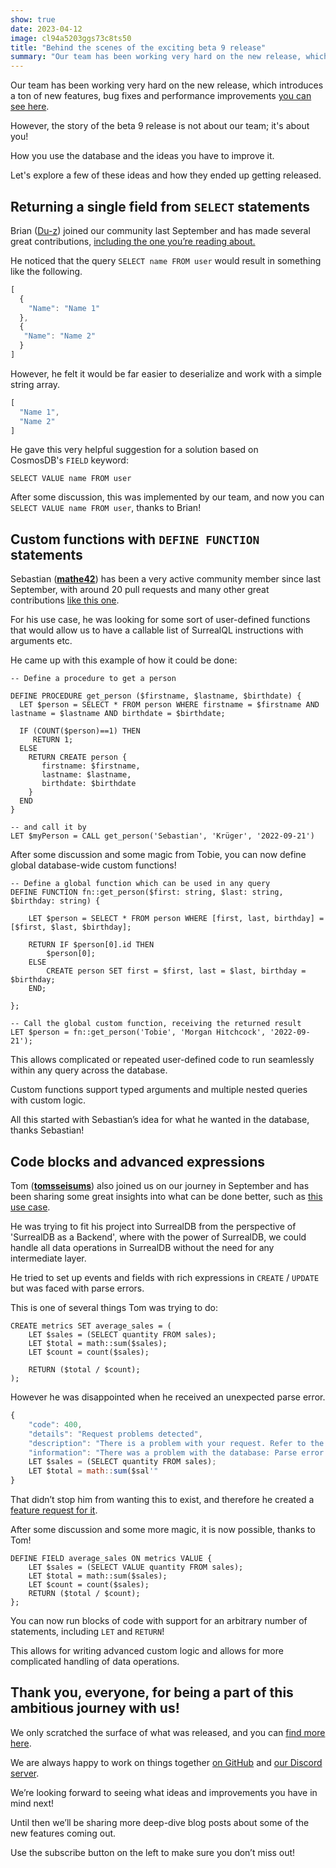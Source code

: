 ```yaml
---
show: true
date: 2023-04-12
image: cl94a5203ggs73c8ts50
title: "Behind the scenes of the exciting beta 9 release"
summary: "Our team has been working very hard on the new release, which introduces a ton of new features, bug fixes and performance improvements you can see here..."
---
```


Our team has been working very hard on the new release, which introduces a ton of new features, bug fixes and performance improvements [you can see here](https://surrealdb.com/releases).

However, the story of the beta 9 release is not about our team; it's about you!

How you use the database and the ideas you have to improve it.

Let's explore a few of these ideas and how they ended up getting released.

## Returning a single field from `SELECT` statements

Brian ([Du-z](https://github.com/Du-z)) joined our community last September and has made several great contributions, [including the one you’re reading about.](https://github.com/surrealdb/surrealdb/issues/1326)

He noticed that the query `SELECT name FROM user` would result in something like the following.

```js
[
  {
    "Name": "Name 1"
  },
  {
   "Name": "Name 2"
  }
]
```

However, he felt it would be far easier to deserialize and work with a simple string array.

```js
[
  "Name 1",
  "Name 2"
]
```

He gave this very helpful suggestion for a solution based on CosmosDB's `FIELD` keyword:

`SELECT VALUE name FROM user`

After some discussion, this was implemented by our team, and now you can `SELECT VALUE name FROM user`, thanks to Brian!

## Custom functions with `DEFINE FUNCTION` statements

Sebastian (**[mathe42](https://github.com/mathe42)**) has been a very active community member since last September, with around 20 pull requests and many other great contributions [like this one](https://github.com/surrealdb/surrealdb/issues/247).

For his use case, he was looking for some sort of user-defined functions that would allow us to have a callable list of SurrealQL instructions with arguments etc.

He came up with this example of how it could be done:

```surql
-- Define a procedure to get a person

DEFINE PROCEDURE get_person ($firstname, $lastname, $birthdate) {
  LET $person = SELECT * FROM person WHERE firstname = $firstname AND lastname = $lastname AND birthdate = $birthdate;

  IF (COUNT($person)==1) THEN
     RETURN 1;
  ELSE
    RETURN CREATE person {
       firstname: $firstname,
       lastname: $lastname,
       birthdate: $birthdate
    }
  END
}

-- and call it by
LET $myPerson = CALL get_person('Sebastian', 'Krüger', '2022-09-21')
```

After some discussion and some magic from Tobie, you can now define global database-wide custom functions! 

```surql
-- Define a global function which can be used in any query
DEFINE FUNCTION fn::get_person($first: string, $last: string, $birthday: string) {

	LET $person = SELECT * FROM person WHERE [first, last, birthday] = [$first, $last, $birthday];

	RETURN IF $person[0].id THEN
		$person[0];
	ELSE
		CREATE person SET first = $first, last = $last, birthday = $birthday;
	END;

};

-- Call the global custom function, receiving the returned result
LET $person = fn::get_person('Tobie', 'Morgan Hitchcock', '2022-09-21');
```

This allows complicated or repeated user-defined code to run seamlessly within any query across the database. 

Custom functions support typed arguments and multiple nested queries with custom logic.

All this started with Sebastian’s idea for what he wanted in the database, thanks Sebastian!

## Code blocks and advanced expressions

Tom (**[tomsseisums](https://github.com/tomsseisums)**) also joined us on our journey in September and has been sharing some great insights into what can be done better, such as [this use case](https://github.com/surrealdb/surrealdb/issues/1319).

He was trying to fit his project into SurrealDB from the perspective of 'SurrealDB as a Backend', where with the power of SurrealDB, we could handle all data operations in SurrealDB without the need for any intermediate layer.

He tried to set up events and fields with rich expressions in `CREATE` / `UPDATE` but was faced with parse errors.

This is one of several things Tom was trying to do:

```surql
CREATE metrics SET average_sales = (
    LET $sales = (SELECT quantity FROM sales);
    LET $total = math::sum($sales);
    LET $count = count($sales);

    RETURN ($total / $count);
);
```

However he was disappointed when he received an unexpected parse error.

```js
{
    "code": 400,
    "details": "Request problems detected",
    "description": "There is a problem with your request. Refer to the documentation for further information.",
    "information": "There was a problem with the database: Parse error on line 1 at character 15 when parsing 'SET average_sales = (
    LET $sales = (SELECT quantity FROM sales);
    LET $total = math::sum($sal'"
}
```

That didn’t stop him from wanting this to exist, and therefore he created a [feature request for it](https://github.com/surrealdb/surrealdb/issues/1319).

After some discussion and some more magic, it is now possible, thanks to Tom!

```surql
DEFINE FIELD average_sales ON metrics VALUE {
	LET $sales = (SELECT VALUE quantity FROM sales);
	LET $total = math::sum($sales);
	LET $count = count($sales);
	RETURN ($total / $count);
};
```

You can now run blocks of code with support for an arbitrary number of statements, including `LET` and `RETURN`!

This allows for writing advanced custom logic and allows for more complicated handling of data operations.

## Thank you, everyone, for being a part of this ambitious journey with us!

We only scratched the surface of what was released, and you can [find more here](https://surrealdb.com/releases).

We are always happy to work on things together [on GitHub](https://github.com/surrealdb/surrealdb) and [our Discord server](https://discord.gg/surrealdb).

We’re looking forward to seeing what ideas and improvements you have in mind next!

Until then we’ll be sharing more deep-dive blog posts about some of the new features coming out. 

Use the subscribe button on the left to make sure you don’t miss out!
